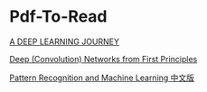 # Pdf-To-Read

[A DEEP LEARNING JOURNEY](https://github.com/guotong1988/Pdf-To-Read/blob/main/A%20DEEP%20LEARNING%20JOURNEY.pdf)

[Deep (Convolution) Networks from First Principles](https://github.com/guotong1988/Pdf-To-Read/blob/main/Deep_Networks_from_First_Principles.pdf)

[Pattern Recognition and Machine Learning 中文版](https://github.com/guotong1988/Pdf-To-Read/blob/main/Pattern%20Recognition%20and%20Machine%20Learning%20%E4%B8%AD%E6%96%87%E7%89%88.pdf)
